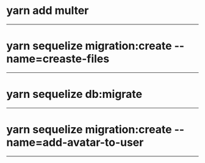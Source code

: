 # yarn add multer
***
# yarn sequelize migration:create --name=creaste-files
***
# yarn sequelize db:migrate
***
# yarn sequelize migration:create --name=add-avatar-to-user
***
